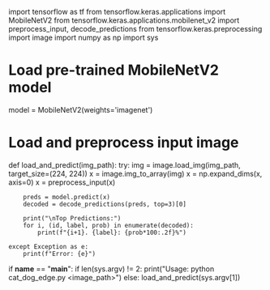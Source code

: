 import tensorflow as tf
from tensorflow.keras.applications import MobileNetV2
from tensorflow.keras.applications.mobilenet_v2 import preprocess_input, decode_predictions
from tensorflow.keras.preprocessing import image
import numpy as np
import sys

# Load pre-trained MobileNetV2 model
model = MobileNetV2(weights='imagenet')

# Load and preprocess input image
def load_and_predict(img_path):
    try:
        img = image.load_img(img_path, target_size=(224, 224))
        x = image.img_to_array(img)
        x = np.expand_dims(x, axis=0)
        x = preprocess_input(x)

        preds = model.predict(x)
        decoded = decode_predictions(preds, top=3)[0]

        print("\nTop Predictions:")
        for i, (id, label, prob) in enumerate(decoded):
            print(f"{i+1}. {label}: {prob*100:.2f}%")

    except Exception as e:
        print(f"Error: {e}")

if __name__ == "__main__":
    if len(sys.argv) != 2:
        print("Usage: python cat_dog_edge.py <image_path>")
    else:
        load_and_predict(sys.argv[1])

